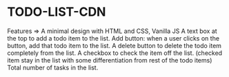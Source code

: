 # TODO-LIST-CDN


Features =>
A minimal design with HTML and CSS, Vanilla JS 
A text box at the top to add a todo item to the list.
Add button: when a user clicks on the button, add that todo item to the list.
A delete button to delete the todo item completely from the list.
A checkbox to check the item off the list. (checked item  stay in the list with some differentiation from rest of the todo items)
Total number of tasks in the list.

